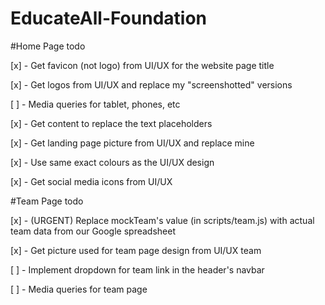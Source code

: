 # EducateAll-Foundation

#Home Page todo

[x] - Get favicon (not logo) from UI/UX for the website page title

[x] - Get logos from UI/UX and replace my "screenshotted" versions

[ ] - Media queries for tablet, phones, etc

[x] - Get content to replace the text placeholders

[x] - Get landing page picture from UI/UX and replace mine

[x] - Use same exact colours as the UI/UX design

[x] - Get social media icons from UI/UX



#Team Page todo

[x] - (URGENT) Replace mockTeam's value (in scripts/team.js) with actual team data from our Google spreadsheet

[x] - Get picture used for team page design from UI/UX team

[ ] - Implement dropdown for team link in the header's navbar

[ ] - Media queries for team page
